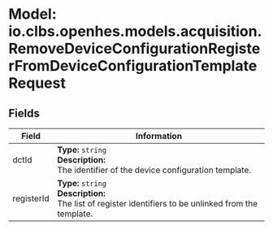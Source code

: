 # Model: io.clbs.openhes.models.acquisition.RemoveDeviceConfigurationRegisterFromDeviceConfigurationTemplateRequest

## Fields

| Field | Information |
| --- | --- |
| dctId | <b>Type:</b> `string`<br><b>Description:</b><br>The identifier of the device configuration template. |
| registerId | <b>Type:</b> `string`<br><b>Description:</b><br>The list of register identifiers to be unlinked from the template. |

